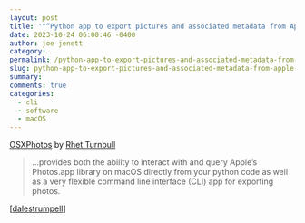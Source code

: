 ```yaml
---
layout: post
title: '"“Python app to export pictures and associated metadata from Apple Photos on macOS”"'
date: 2023-10-24 06:00:46 -0400
author: joe jenett
category: 
permalink: /python-app-to-export-pictures-and-associated-metadata-from-apple-photos-on-macos/
slug: python-app-to-export-pictures-and-associated-metadata-from-apple-photos-on-macos
summary: 
comments: true
categories:
  - cli
  - software
  - macOS
---
```

<a title="OSXPhotos - osxphotos 0.64.3 documentation" href="https://rhettbull.github.io/osxphotos/overview.html">OSXPhotos</a> by <a href="https://github.com/rhettbull">Rhet Turnbull</a><blockquote><p>...provides both the ability to interact with and query Apple’s Photos.app library on macOS directly from your python code as well as a very flexible command line interface (CLI) app for exporting photos.</p></blockquote>[<a href="https://pinboard.in/u:dalestrumpell">dalestrumpell</a>]

<a href="https://brid.gy/publish/mastodon"></a>